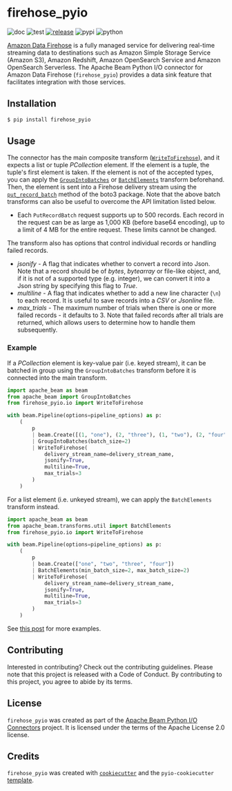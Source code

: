 # firehose_pyio

![doc](https://github.com/beam-pyio/firehose_pyio/workflows/doc/badge.svg)
![test](https://github.com/beam-pyio/firehose_pyio/workflows/test/badge.svg)
[![release](https://img.shields.io/github/release/beam-pyio/firehose_pyio.svg)](https://github.com/beam-pyio/firehose_pyio/releases)
![pypi](https://img.shields.io/pypi/v/firehose_pyio)
![python](https://img.shields.io/pypi/pyversions/firehose_pyio)

[Amazon Data Firehose](https://aws.amazon.com/firehose/) is a fully managed service for delivering real-time streaming data to destinations such as Amazon Simple Storage Service (Amazon S3), Amazon Redshift, Amazon OpenSearch Service and Amazon OpenSearch Serverless. The Apache Beam Python I/O connector for Amazon Data Firehose (`firehose_pyio`) provides a data sink feature that facilitates integration with those services.

## Installation

```bash
$ pip install firehose_pyio
```

## Usage

The connector has the main composite transform ([`WriteToFirehose`](https://beam-pyio.github.io/firehose_pyio/autoapi/firehose_pyio/io/index.html#firehose_pyio.io.WriteToFirehose)), and it expects a list or tuple _PCollection_ element. If the element is a tuple, the tuple's first element is taken. If the element is not of the accepted types, you can apply the [`GroupIntoBatches`](https://beam.apache.org/documentation/transforms/python/aggregation/groupintobatches/) or [`BatchElements`](https://beam.apache.org/releases/pydoc/current/apache_beam.transforms.util.html#apache_beam.transforms.util.BatchElements) transform beforehand. Then, the element is sent into a Firehose delivery stream using the [`put_record_batch`](https://boto3.amazonaws.com/v1/documentation/api/latest/reference/services/firehose/client/put_record_batch.html) method of the boto3 package. Note that the above batch transforms can also be useful to overcome the API limitation listed below.

- Each `PutRecordBatch` request supports up to 500 records. Each record in the request can be as large as 1,000 KB (before base64 encoding), up to a limit of 4 MB for the entire request. These limits cannot be changed.

The transform also has options that control individual records or handling failed records.

- _jsonify_ - A flag that indicates whether to convert a record into Json. Note that a record should be of _bytes_, _bytearray_ or file-like object, and, if it is not of a supported type (e.g. integer), we can convert it into a Json string by specifying this flag to _True_.
- _multiline_ - A flag that indicates whether to add a new line character (`\n`) to each record. It is useful to save records into a _CSV_ or _Jsonline_ file.
- _max_trials_ - The maximum number of trials when there is one or more failed records - it defaults to 3. Note that failed records after all trials are returned, which allows users to determine how to handle them subsequently.

### Example

If a _PCollection_ element is key-value pair (i.e. keyed stream), it can be batched in group using the `GroupIntoBatches` transform before it is connected into the main transform.

```python
import apache_beam as beam
from apache_beam import GroupIntoBatches
from firehose_pyio.io import WriteToFirehose

with beam.Pipeline(options=pipeline_options) as p:
    (
        p
        | beam.Create([(1, "one"), (2, "three"), (1, "two"), (2, "four")])
        | GroupIntoBatches(batch_size=2)
        | WriteToFirehose(
            delivery_stream_name=delivery_stream_name,
            jsonify=True,
            multiline=True,
            max_trials=3
        )
    )
```

For a list element (i.e. unkeyed stream), we can apply the `BatchElements` transform instead.

```python
import apache_beam as beam
from apache_beam.transforms.util import BatchElements
from firehose_pyio.io import WriteToFirehose

with beam.Pipeline(options=pipeline_options) as p:
    (
        p
        | beam.Create(["one", "two", "three", "four"])
        | BatchElements(min_batch_size=2, max_batch_size=2)
        | WriteToFirehose(
            delivery_stream_name=delivery_stream_name,
            jsonify=True,
            multiline=True,
            max_trials=3
        )
    )
```

See [this post](https://beam-pyio.github.io/blog/2024/firehose-pyio-intro/) for more examples.

## Contributing

Interested in contributing? Check out the contributing guidelines. Please note that this project is released with a Code of Conduct. By contributing to this project, you agree to abide by its terms.

## License

`firehose_pyio` was created as part of the [Apache Beam Python I/O Connectors](https://github.com/beam-pyio) project. It is licensed under the terms of the Apache License 2.0 license.

## Credits

`firehose_pyio` was created with [`cookiecutter`](https://cookiecutter.readthedocs.io/en/latest/) and the `pyio-cookiecutter` [template](https://github.com/beam-pyio/pyio-cookiecutter).
